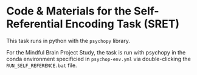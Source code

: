 # Code & Materials for the Self-Referential Encoding Task (SRET)

This task runs in python with the `psychopy` library. 

For the Mindful Brain Project Study, the task is run with psychopy in the conda environment specificied in `psychop-env.yml` via double-clicking the `RUN_SELF_REFERENCE.bat` file. 
